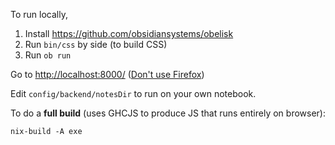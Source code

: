 To run locally,

1. Install https://github.com/obsidiansystems/obelisk
1. Run `bin/css` by side (to build CSS)
1. Run `ob run`

Go to <http://localhost:8000/> ([Don't use Firefox](https://github.com/reflex-frp/reflex-examples/issues/30#issuecomment-462827693))

Edit `config/backend/notesDir` to run on your own notebook.

To do a **full build** (uses GHCJS to produce JS that runs entirely on browser):

```
nix-build -A exe
```
